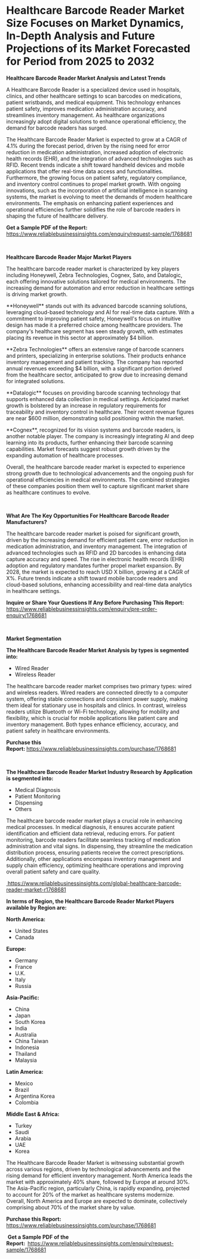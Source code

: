 <p><h1>Healthcare Barcode Reader Market Size Focuses on Market Dynamics, In-Depth Analysis and Future Projections of its Market Forecasted for Period from 2025 to 2032</h1></p><p><strong>Healthcare Barcode Reader Market Analysis and Latest Trends</strong></p>
<p><p>A Healthcare Barcode Reader is a specialized device used in hospitals, clinics, and other healthcare settings to scan barcodes on medications, patient wristbands, and medical equipment. This technology enhances patient safety, improves medication administration accuracy, and streamlines inventory management. As healthcare organizations increasingly adopt digital solutions to enhance operational efficiency, the demand for barcode readers has surged. </p><p>The Healthcare Barcode Reader Market is expected to grow at a CAGR of 4.1% during the forecast period, driven by the rising need for error reduction in medication administration, increased adoption of electronic health records (EHR), and the integration of advanced technologies such as RFID. Recent trends indicate a shift toward handheld devices and mobile applications that offer real-time data access and functionalities. Furthermore, the growing focus on patient safety, regulatory compliance, and inventory control continues to propel market growth. With ongoing innovations, such as the incorporation of artificial intelligence in scanning systems, the market is evolving to meet the demands of modern healthcare environments. The emphasis on enhancing patient experiences and operational efficiencies further solidifies the role of barcode readers in shaping the future of healthcare delivery.</p></p>
<p><strong>Get a Sample PDF of the Report:&nbsp;</strong> <a href="https://www.reliablebusinessinsights.com/enquiry/request-sample/1768681?utm_campaign=2440&utm_medium=2&utm_source=Github&utm_content=ia&utm_term=14042025&utm_id=healthcare-barcode-reader">https://www.reliablebusinessinsights.com/enquiry/request-sample/1768681</a></p>
<p>&nbsp;</p>
<p><strong>Healthcare Barcode Reader Major Market Players</strong></p>
<p><p>The healthcare barcode reader market is characterized by key players including Honeywell, Zebra Technologies, Cognex, Sato, and Datalogic, each offering innovative solutions tailored for medical environments. The increasing demand for automation and error reduction in healthcare settings is driving market growth.</p><p>**Honeywell** stands out with its advanced barcode scanning solutions, leveraging cloud-based technology and AI for real-time data capture. With a commitment to improving patient safety, Honeywell's focus on intuitive design has made it a preferred choice among healthcare providers. The company's healthcare segment has seen steady growth, with estimates placing its revenue in this sector at approximately $4 billion.</p><p>**Zebra Technologies** offers an extensive range of barcode scanners and printers, specializing in enterprise solutions. Their products enhance inventory management and patient tracking. The company has reported annual revenues exceeding $4 billion, with a significant portion derived from the healthcare sector, anticipated to grow due to increasing demand for integrated solutions.</p><p>**Datalogic** focuses on providing barcode scanning technology that supports enhanced data collection in medical settings. Anticipated market growth is bolstered by an increase in regulatory requirements for traceability and inventory control in healthcare. Their recent revenue figures are near $600 million, demonstrating solid positioning within the market.</p><p>**Cognex**, recognized for its vision systems and barcode readers, is another notable player. The company is increasingly integrating AI and deep learning into its products, further enhancing their barcode scanning capabilities. Market forecasts suggest robust growth driven by the expanding automation of healthcare processes.</p><p>Overall, the healthcare barcode reader market is expected to experience strong growth due to technological advancements and the ongoing push for operational efficiencies in medical environments. The combined strategies of these companies position them well to capture significant market share as healthcare continues to evolve.</p></p>
<p>&nbsp;</p>
<p><strong>What Are The Key Opportunities For Healthcare Barcode Reader Manufacturers?</strong></p>
<p><p>The healthcare barcode reader market is poised for significant growth, driven by the increasing demand for efficient patient care, error reduction in medication administration, and inventory management. The integration of advanced technologies such as RFID and 2D barcodes is enhancing data capture accuracy and speed. The rise in electronic health records (EHR) adoption and regulatory mandates further propel market expansion. By 2028, the market is expected to reach USD X billion, growing at a CAGR of X%. Future trends indicate a shift toward mobile barcode readers and cloud-based solutions, enhancing accessibility and real-time data analytics in healthcare settings.</p></p>
<p><strong>Inquire or Share Your Questions If Any Before Purchasing This Report:</strong> <a href="https://www.reliablebusinessinsights.com/enquiry/pre-order-enquiry/1768681?utm_campaign=2440&utm_medium=2&utm_source=Github&utm_content=ia&utm_term=14042025&utm_id=healthcare-barcode-reader">https://www.reliablebusinessinsights.com/enquiry/pre-order-enquiry/1768681</a></p>
<p>&nbsp;</p>
<p><strong>Market Segmentation</strong></p>
<p><strong>The Healthcare Barcode Reader Market Analysis by types is segmented into:</strong></p>
<p><ul><li>Wired Reader</li><li>Wireless Reader</li></ul></p>
<p><p>The healthcare barcode reader market comprises two primary types: wired and wireless readers. Wired readers are connected directly to a computer system, offering stable connections and consistent power supply, making them ideal for stationary use in hospitals and clinics. In contrast, wireless readers utilize Bluetooth or Wi-Fi technology, allowing for mobility and flexibility, which is crucial for mobile applications like patient care and inventory management. Both types enhance efficiency, accuracy, and patient safety in healthcare environments.</p></p>
<p><strong>Purchase this Report:&nbsp;</strong><a href="https://www.reliablebusinessinsights.com/purchase/1768681?utm_campaign=2440&utm_medium=2&utm_source=Github&utm_content=ia&utm_term=14042025&utm_id=healthcare-barcode-reader">https://www.reliablebusinessinsights.com/purchase/1768681</a></p>
<p>&nbsp;</p>
<p><strong>The Healthcare Barcode Reader Market Industry Research by Application is segmented into:</strong></p>
<p><ul><li>Medical Diagnosis</li><li>Patient Monitoring</li><li>Dispensing</li><li>Others</li></ul></p>
<p><p>The healthcare barcode reader market plays a crucial role in enhancing medical processes. In medical diagnosis, it ensures accurate patient identification and efficient data retrieval, reducing errors. For patient monitoring, barcode readers facilitate seamless tracking of medication administration and vital signs. In dispensing, they streamline the medication distribution process, ensuring patients receive the correct prescriptions. Additionally, other applications encompass inventory management and supply chain efficiency, optimizing healthcare operations and improving overall patient safety and care quality.</p></p>
<p><a href="https://www.reliablebusinessinsights.com/global-healthcare-barcode-reader-market-r1768681?utm_campaign=2440&utm_medium=2&utm_source=Github&utm_content=ia&utm_term=14042025&utm_id=healthcare-barcode-reader">&nbsp;https://www.reliablebusinessinsights.com/global-healthcare-barcode-reader-market-r1768681</a></p>
<p><strong>In terms of Region, the Healthcare Barcode Reader Market Players available by Region are:</strong></p>
<p>
    <p> <strong> North America: </strong>
        <ul>
            <li>United States</li>
            <li>Canada</li>
        </ul>
        </p> 
    <p> <strong> Europe: </strong>
        <ul>
            <li>Germany</li>
            <li>France</li>
            <li>U.K.</li>
            <li>Italy</li>
            <li>Russia</li>
        </ul>
        </p> 
    <p> <strong> Asia-Pacific: </strong>
        <ul>
            <li>China</li>
            <li>Japan</li>
            <li>South Korea</li>
            <li>India</li>
            <li>Australia</li>
            <li>China Taiwan</li>
            <li>Indonesia</li>
            <li>Thailand</li>
            <li>Malaysia</li>
        </ul>
        </p> 
    <p> <strong> Latin America: </strong>
        <ul>
            <li>Mexico</li>
            <li>Brazil</li>
            <li>Argentina Korea</li>
            <li>Colombia</li>
        </ul>
        </p> 
    <p> <strong> Middle East & Africa: </strong>
        <ul>
            <li>Turkey</li>
            <li>Saudi</li>
            <li>Arabia</li>
            <li>UAE</li>
            <li>Korea</li>
        </ul>
    </p>
    </p>
<p><p>The Healthcare Barcode Reader Market is witnessing substantial growth across various regions, driven by technological advancements and the rising demand for efficient inventory management. North America leads the market with approximately 40% share, followed by Europe at around 30%. The Asia-Pacific region, particularly China, is rapidly expanding, projected to account for 20% of the market as healthcare systems modernize. Overall, North America and Europe are expected to dominate, collectively comprising about 70% of the market share by value.</p></p>
<p><strong>Purchase this Report: </strong><a href="https://www.reliablebusinessinsights.com/purchase/1768681?utm_campaign=2440&utm_medium=2&utm_source=Github&utm_content=ia&utm_term=14042025&utm_id=healthcare-barcode-reader">https://www.reliablebusinessinsights.com/purchase/1768681</a></p>
<p>&nbsp;<strong>Get a Sample PDF of the Report:&nbsp;&nbsp;</strong><a href="https://www.reliablebusinessinsights.com/enquiry/request-sample/1768681?utm_campaign=2440&utm_medium=2&utm_source=Github&utm_content=ia&utm_term=14042025&utm_id=healthcare-barcode-reader">https://www.reliablebusinessinsights.com/enquiry/request-sample/1768681</a></p>
<p><strong></strong></p>
<p><p></p><p></p><p></p></p>